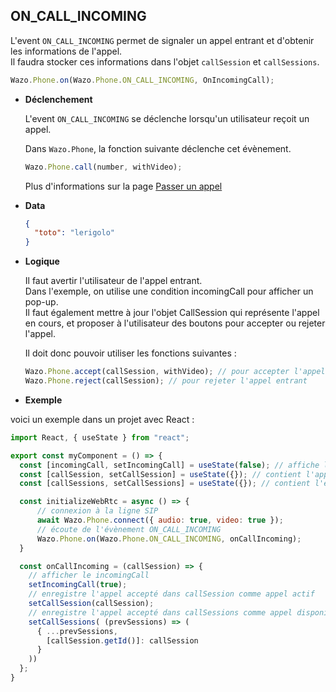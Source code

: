 ## ON_CALL_INCOMING

L'event `ON_CALL_INCOMING` permet de signaler un appel entrant et d'obtenir les informations de l'appel.  
Il faudra stocker ces informations dans l'objet `callSession` et `callSessions`.

```js
Wazo.Phone.on(Wazo.Phone.ON_CALL_INCOMING, OnIncomingCall);
```

<div class="useless-tab-container">

- **Déclenchement**

  L'event `ON_CALL_INCOMING` se déclenche lorsqu'un utilisateur reçoit un appel.

  Dans `Wazo.Phone`, la fonction suivante déclenche cet évènement.
  
  ```js
  Wazo.Phone.call(number, withVideo);
  ```
  Plus d'informations sur la page [Passer un appel](/fr/simpleapi/phone?id=passer-un-appel)

- **Data**

  ```json
  {
    "toto": "lerigolo"
  }
  ```
- **Logique**

  Il faut avertir l'utilisateur de l'appel entrant.  
  Dans l'exemple, on utilise une condition incomingCall pour afficher un pop-up.  
  Il faut également mettre à jour l'objet CallSession qui représente l'appel en cours,
  et proposer à l'utilisateur des boutons pour accepter ou rejeter l'appel.

  Il doit donc pouvoir utiliser les fonctions suivantes :
  ```js
  Wazo.Phone.accept(callSession, withVideo); // pour accepter l'appel entrant
  Wazo.Phone.reject(callSession); // pour rejeter l'appel entrant
  ```

- **Exemple**

 voici un exemple dans un projet avec React :
  
  ```js
  import React, { useState } from "react";
  
  export const myComponent = () => {
    const [incomingCall, setIncomingCall] = useState(false); // affiche l'appel entrant si true
    const [callSession, setCallSession] = useState({}); // contient l'appel actif
    const [callSessions, setCallSessions] = useState({}); // contient l'ensemble des appels (en cours et disponible)

    const initializeWebRtc = async () => {
        // connexion à la ligne SIP
        await Wazo.Phone.connect({ audio: true, video: true });
        // écoute de l'évènement ON_CALL_INCOMING
        Wazo.Phone.on(Wazo.Phone.ON_CALL_INCOMING, onCallIncoming);
    }

    const onCallIncoming = (callSession) => {
      // afficher le incomingCall
      setIncomingCall(true);
      // enregistre l'appel accepté dans callSession comme appel actif
      setCallSession(callSession);
      // enregistre l'appel accepté dans callSessions comme appel disponible
      setCallSessions( (prevSessions) => (
        { ...prevSessions,
          [callSession.getId()]: callSession
        }
      ))
    };
  }
  ```

</div>